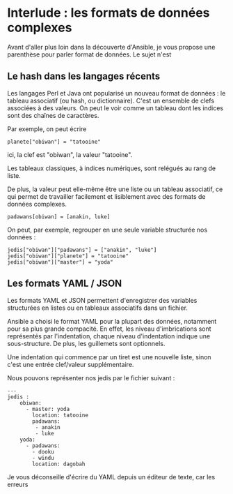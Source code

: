 
# Interlude  : les formats de données complexes 

Avant d'aller plus loin dans la découverte d'Ansible, je vous propose une parenthèse pour parler format de données. Le sujet n'est 

## Le hash dans les langages récents

Les langages Perl et Java ont popularisé un nouveau format de données : le tableau associatif (ou hash, ou dictionnaire). C'est un ensemble de clefs associées à des valeurs. On peut le voir comme un tableau dont les indices sont des chaînes de caractères.

Par exemple, on peut écrire

    planete["obiwan"] = "tatooine"

ici, la clef est "obiwan", la valeur "tatooine". 

Les tableaux classiques, à indices numériques, sont relégués au rang de liste.

De plus, la valeur peut elle-même être une liste ou un tableau associatif, ce qui permet de travailler facilement et lisiblement avec des formats de données complexes.

    padawans[obiwan] = [anakin, luke]

On peut, par exemple, regrouper en une seule variable structurée nos données :

    jedis["obiwan"]["padawans"] = ["anakin", "luke"]
    jedis["obiwan"]["planete"] = "tatooine"
    jedis["obiwan"]["master"] = "yoda"
    

## Les formats YAML / JSON

Les formats YAML et JSON permettent d'enregistrer des variables structurées en listes ou en tableaux associatifs dans un fichier.

Ansible a choisi le format YAML pour la plupart des données, notamment pour sa plus grande compacité. 
En effet, les niveau d'imbrications sont représentés par l'indentation, chaque niveau d'indentation indique une sous-structure. De plus, les guillemets sont  optionnels.

Une indentation qui commence par un tiret est une nouvelle liste, sinon c'est une entrée clef/valeur supplémentaire. 

Nous pouvons représenter nos jedis par le fichier suivant :

    ---
    jedis :
        obiwan:
          - master: yoda
            location: tatooine
            padawans:
             - anakin
             - luke
        yoda:
          - padawans:
            - dooku
            - windu
            location: dagobah


Je vous déconseille d'écrire du YAML depuis un éditeur de texte, car les erreurs 




<!--stackedit_data:
eyJoaXN0b3J5IjpbMTgzODk4NjkzLDY1MDE5OTI3MiwtMTA4Mj
UxMDU4NiwxODQwNTk1NTM3LC0yNjYyNTI4NDYsNDkxOTA2NTkx
LC01OTg3MTgwMzUsMzQ4Mjc4OTIzLC0yMDYyOTMyOTYsODU1OD
Y3NjcsMTAzNjg2OTU0OCw3MTcyNjE5ODJdfQ==
-->